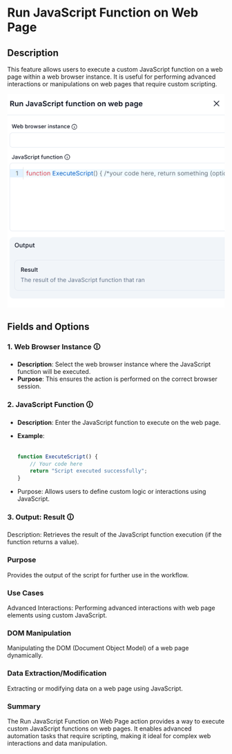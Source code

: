 # Run JavaScript Function on Web Page  

## Description

This feature allows users to execute a custom JavaScript function on a web page within a web browser instance. It is useful for performing advanced interactions or manipulations on web pages that require custom scripting.  

![Run JavaScript Function on Web Page](run-javascript-function-on-web-page.png)  

## Fields and Options  

### 1. **Web Browser Instance** 🛈

- **Description**: Select the web browser instance where the JavaScript function will be executed.  
- **Purpose**: This ensures the action is performed on the correct browser session.  

### 2. **JavaScript Function** 🛈

- **Description**: Enter the JavaScript function to execute on the web page.  
- **Example**:  

  ```javascript

  function ExecuteScript() { 
      // Your code here
      return "Script executed successfully"; 
  }

- Purpose: Allows users to define custom logic or interactions using JavaScript.

### **3. Output: Result** 🛈

Description: Retrieves the result of the JavaScript function execution (if the function returns a value).

### **Purpose**

Provides the output of the script for further use in the workflow.

### **Use Cases**

Advanced Interactions: Performing advanced interactions with web page elements using custom JavaScript.

### **DOM Manipulation**

Manipulating the DOM (Document Object Model) of a web page dynamically.

### **Data Extraction/Modification**

Extracting or modifying data on a web page using JavaScript.

### **Summary**

The Run JavaScript Function on Web Page action provides a way to execute custom JavaScript functions on web pages. It enables advanced automation tasks that require scripting, making it ideal for complex web interactions and data manipulation.
